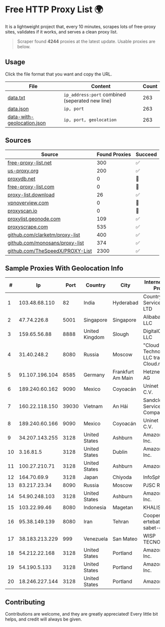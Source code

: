
# Free HTTP Proxy List 🌍

It is a lightweight project that, every 10 minutes, scrapes lots of free-proxy sites, validates if it works, and serves a clean proxy list.


> Scraper found **4244** proxies at the latest update. Usable proxies are below.

## Usage

Click the file format that you want and copy the URL.


|File|Content|Count|
|----|-------|-----|
|[data.txt](https://raw.githubusercontent.com/themiralay/Proxy-List-World/master/data.txt)|`ip_address:port` combined (seperated new line)|263|
|[data.json](https://raw.githubusercontent.com/themiralay/Proxy-List-World/master/data.json)|`ip, port`|263|
|[data-with-geolocation.json](https://raw.githubusercontent.com/themiralay/Proxy-List-World/master/data-with-geolocation.json)|`ip, port, geolocation`|263|

## Sources

|Source|Found Proxies|Succeed|
|------|-------------|-------|
|[free-proxy-list.net](https://free-proxy-list.net)|300|✅|
|[us-proxy.org](https://www.us-proxy.org)|200|✅|
|[proxydb.net](http://proxydb.net)|0|🚫|
|[free-proxy-list.com](https://free-proxy-list.com/?page=&port=&type%5B%5D=http&type%5B%5D=https&up_time=0&search=Search)|0|🚫|
|[proxy-list.download](https://www.proxy-list.download/HTTP)|26|✅|
|[vpnoverview.com](https://vpnoverview.com/privacy/anonymous-browsing/free-proxy-servers)|0|🚫|
|[proxyscan.io](https://www.proxyscan.io)|0|🚫|
|[proxylist.geonode.com](https://proxylist.geonode.com/api/proxy-list?limit=300&page=1&sort_by=lastChecked&sort_type=desc&protocols=http,https)|109|✅|
|[proxyscrape.com](https://api.proxyscrape.com/v2/?request=displayproxies&protocol=http&timeout=10000&country=all&ssl=all&anonymity=all)|535|✅|
|[github.com/clarketm/proxy-list](https://raw.githubusercontent.com/clarketm/proxy-list/master/proxy-list-raw.txt)|400|✅|
|[github.com/monosans/proxy-list](https://raw.githubusercontent.com/monosans/proxy-list/main/proxies/http.txt)|374|✅|
|[github.com/TheSpeedX/PROXY-List](https://raw.githubusercontent.com/TheSpeedX/PROXY-List/master/http.txt)|2300|✅|


## Sample Proxies With Geolocation Info

|#|Ip|Port|Country|City|Internet Service Provider|
|-|--|----|-------|----|-------------------------|
|1|103.48.68.110|82|India|Hyderabad|Country Online Services PVT LTD|
|2|47.74.226.8|5001|Singapore|Singapore|Alibaba Cloud LLC|
|3|159.65.56.88|8888|United Kingdom|Slough|DigitalOcean, LLC|
|4|31.40.248.2|8080|Russia|Moscow|"Cloud Technologies" LLC trading as Cloud.ru|
|5|91.107.196.104|8585|Germany|Frankfurt Am Main|Hetzner Online AG|
|6|189.240.60.162|9090|Mexico|Coyoacán|Uninet S.A. de C.V.|
|7|160.22.118.150|39030|Vietnam|An Hải|Sandclock Service Trading Company Limited|
|8|189.240.60.166|9090|Mexico|Coyoacán|Uninet S.A. de C.V.|
|9|34.207.143.255|3128|United States|Ashburn|Amazon.com, Inc.|
|10|3.16.81.5|3128|United States|Dublin|Amazon.com, Inc.|
|11|100.27.210.71|3128|United States|Ashburn|Amazon.com|
|12|164.70.69.9|3128|Japan|Chiyoda|InfoSphere|
|13|83.217.23.34|8090|Russia|Moscow|PJSC Rostelecom|
|14|54.90.248.103|3128|United States|Ashburn|Amazon.com, Inc.|
|15|103.22.99.46|8080|Indonesia|Magetan|KHALISTAGROUP|
|16|95.38.149.139|8080|Iran|Tehran|Cooperative Afra ertebatat-e-sabet-e Rasa Co|
|17|38.183.213.229|999|Venezuela|San Mateo|WISP TECNOGER, C.A.|
|18|54.212.22.168|3128|United States|Portland|Amazon.com, Inc.|
|19|54.190.5.133|3128|United States|Portland|Amazon.com, Inc.|
|20|18.246.227.144|3128|United States|Portland|Amazon.com, Inc|



## Contributing

Contributions are welcome, and they are greatly appreciated! Every
little bit helps, and credit will always be given.

